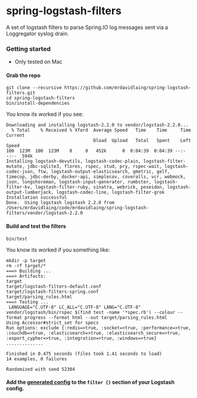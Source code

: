 # spring-logstash-filters

A set of logstash filters to parse Spring.IO log messages sent via a Loggregator syslog drain.

### Getting started

* Only tested on Mac

#### Grab the repo

```
git clone --recursive https://github.com/mrdavidlaing/spring-logstash-filters.git
cd spring-logstash-filters
bin/install-dependencies
```

You know its worked if you see:

```
Downloading and installing logstash-2.2.0 to vendor/logstash-2.2.0...
  % Total    % Received % Xferd  Average Speed   Time    Time     Time  Current
                                 Dload  Upload   Total   Spent    Left  Speed
100  123M  100  123M    0     0   452k      0  0:04:39  0:04:39 --:--:--  594k
Installing logstash-devutils, logstash-codec-plain, logstash-filter-mutate, jdbc-sqlite3, flores, rspec, stud, pry, rspec-wait, logstash-codec-json, ftw, logstash-output-elasticsearch, gmetric, gelf, timecop, jdbc-derby, docker-api, simplecov, coveralls, vcr, webmock, json, longshoreman, logstash-input-generator, rumbster, logstash-filter-kv, logstash-filter-ruby, sinatra, webrick, poseidon, logstash-output-lumberjack, logstash-codec-line, logstash-filter-grok
Installation successful
Done.  Using logstash logstash 2.2.0 from /Users/mrdavidlaing/code/mrdavidlaing/spring-logstash-filters/vendor/logstash-2.2.0
```

#### Build and test the filters

```
bin/test
```

You know its worked if you something like: 

```
mkdir -p target
rm -rf target/*
===> Building ...
===> Artifacts:
target
target/logstash-filters-default.conf
target/logstash-filters-spring.conf
target/parsing_rules.html
===> Testing ...
 LANGUAGE="C.UTF-8" LC_ALL="C.UTF-8" LANG="C.UTF-8" vendor/logstash/bin/rspec $(find test -name '*spec.rb') --colour --format progress --format html --out target/parsing_rules.html
Using Accessor#strict_set for specs
Run options: exclude {:redis=>true, :socket=>true, :performance=>true, :couchdb=>true, :elasticsearch=>true, :elasticsearch_secure=>true, :export_cypher=>true, :integration=>true, :windows=>true}
..............

Finished in 0.475 seconds (files took 1.41 seconds to load)
14 examples, 0 failures

Randomized with seed 52304
```

#### Add the [generated config](target/logstash-filters-spring.conf) to the `filter {}` section of your Logstash config.

 

